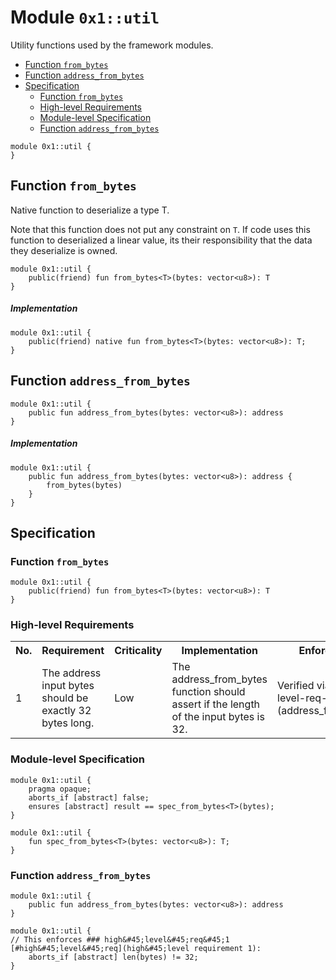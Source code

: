 
<a id="0x1_util"></a>

# Module `0x1::util`

Utility functions used by the framework modules.


-  [Function `from_bytes`](#0x1_util_from_bytes)
-  [Function `address_from_bytes`](#0x1_util_address_from_bytes)
-  [Specification](#@Specification_0)
    -  [Function `from_bytes`](#@Specification_0_from_bytes)
    -  [High-level Requirements](#high-level-req)
    -  [Module-level Specification](#module-level-spec)
    -  [Function `address_from_bytes`](#@Specification_0_address_from_bytes)


```move
module 0x1::util {
}
```


<a id="0x1_util_from_bytes"></a>

## Function `from_bytes`

Native function to deserialize a type T.

Note that this function does not put any constraint on `T`. If code uses this function to
deserialized a linear value, its their responsibility that the data they deserialize is
owned.


```move
module 0x1::util {
    public(friend) fun from_bytes<T>(bytes: vector<u8>): T
}
```


##### Implementation


```move
module 0x1::util {
    public(friend) native fun from_bytes<T>(bytes: vector<u8>): T;
}
```


<a id="0x1_util_address_from_bytes"></a>

## Function `address_from_bytes`



```move
module 0x1::util {
    public fun address_from_bytes(bytes: vector<u8>): address
}
```


##### Implementation


```move
module 0x1::util {
    public fun address_from_bytes(bytes: vector<u8>): address {
        from_bytes(bytes)
    }
}
```


<a id="@Specification_0"></a>

## Specification


<a id="@Specification_0_from_bytes"></a>

### Function `from_bytes`


```move
module 0x1::util {
    public(friend) fun from_bytes<T>(bytes: vector<u8>): T
}
```




<a id="high-level-req"></a>

### High-level Requirements

<table>
<tr>
<th>No.</th><th>Requirement</th><th>Criticality</th><th>Implementation</th><th>Enforcement</th>
</tr>

<tr>
<td>1</td>
<td>The address input bytes should be exactly 32 bytes long.</td>
<td>Low</td>
<td>The address_from_bytes function should assert if the length of the input bytes is 32.</td>
<td>Verified via [#high&#45;level&#45;req&#45;1](address_from_bytes).</td>
</tr>

</table>




<a id="module-level-spec"></a>

### Module-level Specification


```move
module 0x1::util {
    pragma opaque;
    aborts_if [abstract] false;
    ensures [abstract] result == spec_from_bytes<T>(bytes);
}
```



<a id="0x1_util_spec_from_bytes"></a>


```move
module 0x1::util {
    fun spec_from_bytes<T>(bytes: vector<u8>): T;
}
```


<a id="@Specification_0_address_from_bytes"></a>

### Function `address_from_bytes`


```move
module 0x1::util {
    public fun address_from_bytes(bytes: vector<u8>): address
}
```



```move
module 0x1::util {
// This enforces ### high&#45;level&#45;req&#45;1
[#high&#45;level&#45;req](high&#45;level requirement 1):
    aborts_if [abstract] len(bytes) != 32;
}
```
